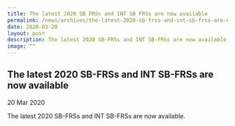 ```yaml
---
title: The latest 2020 SB FRSs and INT SB FRSs are now available
permalink: /news/archives/the-latest-2020-sb-frss-and-int-sb-frss-are-now-available/
date: 2020-03-20
layout: post
description: The latest 2020 SB-FRSs and INT SB-FRSs are now available
image: ""
---
```

The latest 2020 SB-FRSs and INT SB-FRSs are now available
---------------------------------------------------------

20 Mar 2020

The latest 2020 SB-FRSs and INT SB-FRSs are now available.